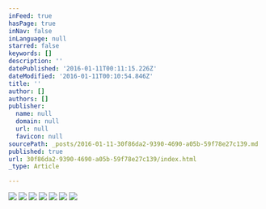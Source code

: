 ```yaml
---
inFeed: true
hasPage: true
inNav: false
inLanguage: null
starred: false
keywords: []
description: ''
datePublished: '2016-01-11T00:11:15.226Z'
dateModified: '2016-01-11T00:10:54.846Z'
title: ''
author: []
authors: []
publisher:
  name: null
  domain: null
  url: null
  favicon: null
sourcePath: _posts/2016-01-11-30f86da2-9390-4690-a05b-59f78e27c139.md
published: true
url: 30f86da2-9390-4690-a05b-59f78e27c139/index.html
_type: Article

---
```

![](https://the-grid-user-content.s3-us-west-2.amazonaws.com/63946c11-f585-4203-8c60-a82f7b099b0e.jpg)
![](https://the-grid-user-content.s3-us-west-2.amazonaws.com/ae4b91e5-0b34-43ae-a155-3e8a4ae62e93.jpg)
![](https://the-grid-user-content.s3-us-west-2.amazonaws.com/1e198662-78c1-4f89-8a99-c6d13ebd3166.jpg)
![](https://the-grid-user-content.s3-us-west-2.amazonaws.com/8df78255-7160-4941-a77e-504219ae0b62.jpg)
![](https://the-grid-user-content.s3-us-west-2.amazonaws.com/e10f005e-cdb1-4642-9a18-6690465dedd6.jpg)
![](https://the-grid-user-content.s3-us-west-2.amazonaws.com/0b5fc8d0-8e80-4cd4-bd0e-f78ee22bc069.jpg)
![](https://the-grid-user-content.s3-us-west-2.amazonaws.com/179e7971-3e56-467c-9b65-6e3b49c8553c.jpg)